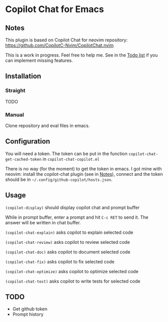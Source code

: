# Copilot Chat for Emacs
## Notes
This plugin is based on Copilot Chat for neovim repository: https://github.com/CopilotC-Nvim/CopilotChat.nvim

This is a work in progress. Feel free to help me. See in the [Todo list](#todo) if you can implement missing features.

## Installation
### Straight
TODO

### Manual
Clone repository and eval files in emacs.

## Configuration
You will need a token. The token can be put in the function `copilot-chat-get-cached-token` in `copilot-chat-copilot.el`

There is no way (for the moment) to get the token in emacs. I got mine with neovim: install the copilot-chat plugin (see in [Notes](#notes)), connect and the token should be in `~/.config/github-copilot/hosts.json`.

## Usage
`(copilot-display)` should display copilot chat and prompt buffer

While in prompt buffer, enter a prompt and hit `C-c RET` to send it. The answer will be written in chat buffer.

`(copilot-chat-explain)` asks copilot to explain selected code

`(copilot-chat-review)` asks copilot to review selected code

`(copilot-chat-doc)` asks copilot to document selected code

`(copilot-chat-fix)` asks copilot to fix selected code

`(copilot-chat-optimize)` asks copilot to optimize selected code

`(copilot-chat-test)` asks copilot to write tests for selected code


## TODO
- Get github token
- Prompt history

